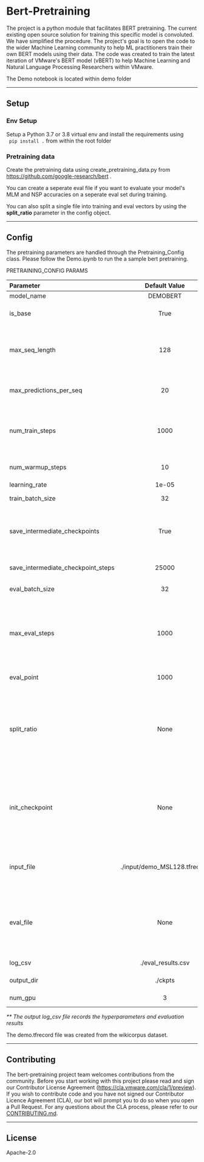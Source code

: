 # Bert-Pretraining

The project is a python module that facilitates BERT pretraining.  The current existing open source solution for training this specific model is convoluted. We have simplified the procedure. The project's goal is to open the code to the wider Machine Learning community to help ML practitioners train their own BERT models using their data.  The code was created to train the latest iteration of VMware's BERT model (vBERT) to help Machine Learning and Natural Language Processing Researchers within VMware. 

The Demo notebook is located within demo folder
<hr>

## Setup

### <b>Env Setup</b>
Setup a Python 3.7 or 3.8 virtual env
and install the requirements using\
` pip install .` 
from within the root folder

### <b> Pretraining data</b>
Create the pretraining data using create_pretraining_data.py from https://github.com/google-research/bert .

You can create a seperate eval file if you want to evaluate your model's MLM and NSP accuracies on a seperate eval set during training.

You can also split a single file into training and eval vectors by using the <b>split_ratio</b> parameter in the config object.

<hr>

## Config 
The pretraining parameters are handled through the Pretraining_Config class. Please follow the Demo.ipynb to run the a sample bert pretraining.

PRETRAINING_CONFIG PARAMS

| Parameter        | Default Value |Description                        |
| :----------------|:-----------: | :-----------                          |
|model_name    | DEMOBERT  | Model name|
|is_base       | True| Boolean to select between BERT-Base and BERT-Large|
|max_seq_length| 128 |MSL, should be consistent with the tfrecord file (generate 2 seperate files if you want to pretrain BERT with different MSLs eg: 128, 512) |
|max_predictions_per_seq| 20 | Number of tokens masked for MLM, should be consistent with the tfrecord file|
|num_train_steps| 1000 | Number of steps to train the model for, terminates if we reach the end of tfrecord file (meaningful pretraining would require more training steps)|
|num_warmup_steps| 10| Number of warmup steps, BERT uses 1% of training steps as warmup steps|
|learning_rate| 1e-05 | Model Learning rate|
|train_batch_size| 32 | Training batch size (split across GPUs)|
|save_intermediate_checkpoints| True | Save checkpoints for every 'x 'training steps decided by the save_checkpoint_steps. Checkpoint will always be saved at the end of training|
|save_intermediate_checkpoint_steps| 25000 | Saves checkpoint after every 'x' training steps (not including warmup steps)|
|eval_batch_size| 32 |Evaluation batch size (split across GPUs)|
|max_eval_steps | 1000| Number of steps to perform evaluation on when there is no seperate eval file.<Br> If a seperate eval file is provided or if split_ratio is provided, the entire eval dataset is used for evaluation|
|eval_point | 1000 | Performs evaluation for every 'x' training steps|
|split_ratio| None| Percent of training dataset to use for evaluation if you want to split training tfrecord into train, eval datasets.<br> If no split ratio is provided, the training file will be used for evaulation (number of eval steps is controlled by the max_eval_steps parameter)|
|init_checkpoint| None| If you are resuming training provide the path to previous checkpoint. If you are initializing the training from a non default checkpoint(BERT-Base, BERT-Large), provide the model checkpoint name/path).|
|input_file| ./input/demo_MSL128.tfrecord | Input tfrecord file created using create_pretraining_data.py from https://github.com/google-research/bert|
|eval_file| None| If you want to use seperate eval dataset, provide the input tfrecord file created using create_pretraining_data.py from https://github.com/google-research/bert
|log_csv| ./eval_results.csv| File which stores the evaluation results **|
|output_dir | ./ckpts | Directory to store the checkpoints|
|num_gpu|	3| Number of GPUs to use for training|

<i>** The output log_csv file records the hyperparameters and evaluation results </i>

The demo.tfrecord file was created from the wikicorpus dataset.
<hr>

## Contributing

The bert-pretraining project team welcomes contributions from the community. Before you start working with this project please read and sign our Contributor License Agreement (https://cla.vmware.com/cla/1/preview). If you wish to contribute code and you have not signed our Contributor Licence Agreement (CLA), our bot will prompt you to do so when you open a Pull Request. For any questions about the CLA process, please refer to our [CONTRIBUTING.md](CONTRIBUTING.md).

<hr>

## License
Apache-2.0


